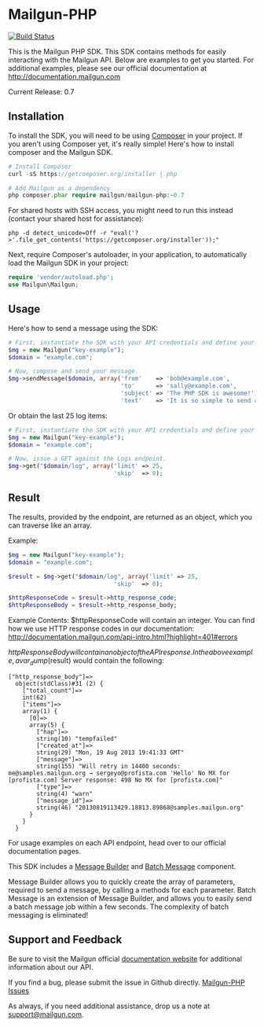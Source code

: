 Mailgun-PHP
===========
[![Build Status](https://travis-ci.org/travelton/Mailgun-PHP.png?branch=master)](https://travis-ci.org/travelton/Mailgun-PHP)

This is the Mailgun PHP SDK. This SDK contains methods for easily interacting with the Mailgun API. 
Below are examples to get you started. For additional examples, please see our official documentation 
at http://documentation.mailgun.com

Current Release: 0.7

Installation
------------
To install the SDK, you will need to be using [Composer](http://getcomposer.org/) in your project. 
If you aren't using Composer yet, it's really simple! Here's how to install composer and the Mailgun SDK.

```PHP
# Install Composer
curl -sS https://getcomposer.org/installer | php

# Add Mailgun as a dependency
php composer.phar require mailgun/mailgun-php:~0.7
``` 

For shared hosts with SSH access, you might need to run this instead (contact your shared host for assistance): 
```
php -d detect_unicode=Off -r "eval('?>'.file_get_contents('https://getcomposer.org/installer'));"
```

Next, require Composer's autoloader, in your application, to automatically load the Mailgun SDK in your project:
```PHP
require 'vendor/autoload.php';
use Mailgun\Mailgun;
```

Usage
-----
Here's how to send a message using the SDK:

```php
# First, instantiate the SDK with your API credentials and define your domain. 
$mg = new Mailgun("key-example");
$domain = "example.com";

# Now, compose and send your message.
$mg->sendMessage($domain, array('from'    => 'bob@example.com', 
                                'to'      => 'sally@example.com', 
                                'subject' => 'The PHP SDK is awesome!', 
                                'text'    => 'It is so simple to send a message.'));
```

Or obtain the last 25 log items: 
```php
# First, instantiate the SDK with your API credentials and define your domain. 
$mg = new Mailgun("key-example");
$domain = "example.com";

# Now, issue a GET against the Logs endpoint.
$mg->get("$domain/log", array('limit' => 25, 
                              'skip'  => 0);
```

Result
------

The results, provided by the endpoint, are returned as an object, which you can traverse like an array. 

Example: 

```php
$mg = new Mailgun("key-example");
$domain = "example.com";

$result = $mg->get("$domain/log", array('limit' => 25, 
                              'skip'  => 0);

$httpResponseCode = $result->http_response_code;
$httpResponseBody = $result->http_response_body;
```

Example Contents:
$httpResponseCode will contain an integer. You can find how we use HTTP response codes in our documentation: http://documentation.mailgun.com/api-intro.html?highlight=401#errors

$httpResponseBody will contain an object of the API response. In the above example, a var_dump($result) would contain the following: 

```
["http_response_body"]=>
  object(stdClass)#31 (2) {
    ["total_count"]=>
    int(62)
    ["items"]=>
    array(1) {
      [0]=>
      array(5) {
        ["hap"]=>
        string(10) "tempfailed"
        ["created_at"]=>
        string(29) "Mon, 19 Aug 2013 19:41:33 GMT"
        ["message"]=>
        string(155) "Will retry in 14400 seconds: me@samples.mailgun.org → sergeyo@profista.com 'Hello' No MX for [profista.com] Server response: 498 No MX for [profista.com]"
        ["type"]=>
        string(4) "warn"
        ["message_id"]=>
        string(46) "20130819113429.18813.89868@samples.mailgun.org"
      }
    }
  }
```

For usage examples on each API endpoint, head over to our official documentation pages. 

This SDK includes a [Message Builder](src/Mailgun/Messages/README.md) and [Batch Message](src/Mailgun/Messages/README.md) component.

Message Builder allows you to quickly create the array of parameters, required to send a message, by calling a methods for each parameter.
Batch Message is an extension of Message Builder, and allows you to easily send a batch message job within a few seconds. The complexity of 
batch messaging is eliminated! 

Support and Feedback
--------------------

Be sure to visit the Mailgun official [documentation website](http://documentation.mailgun.com/) for additional information about our API. 

If you find a bug, please submit the issue in Github directly. [Mailgun-PHP Issues](https://github.com/mailgun/Mailgun-PHP/issues)

As always, if you need additional assistance, drop us a note at [support@mailgun.com](mailto:support@mailgun.com).
